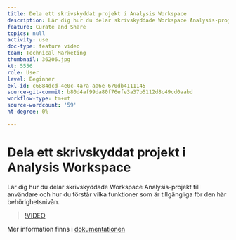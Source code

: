 ```yaml
---
title: Dela ett skrivskyddat projekt i Analysis Workspace
description: Lär dig hur du delar skrivskyddade Workspace Analysis-projekt till användare och hur du förstår vilka funktioner som är tillgängliga för den här behörighetsnivån.
feature: Curate and Share
topics: null
activity: use
doc-type: feature video
team: Technical Marketing
thumbnail: 36206.jpg
kt: 5556
role: User
level: Beginner
exl-id: c6884dcd-4e0c-4a7a-aa6e-670db4111145
source-git-commit: b80d4af99da80f76efe3a37b5112d8c49cd0aabd
workflow-type: tm+mt
source-wordcount: '59'
ht-degree: 0%

---
```


# Dela ett skrivskyddat projekt i Analysis Workspace

Lär dig hur du delar skrivskyddade Workspace Analysis-projekt till användare och hur du förstår vilka funktioner som är tillgängliga för den här behörighetsnivån.

>[!VIDEO](https://video.tv.adobe.com/v/36206/?quality=12&learn=on)

Mer information finns i [dokumentationen](https://experienceleague.adobe.com/docs/analytics/analyze/analysis-workspace/curate-share/view-only-projects.html)
